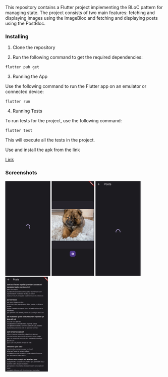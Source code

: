 This repository contains a Flutter project implementing the BLoC pattern for managing state. The project consists of two main features: fetching and displaying images using the ImageBloc and fetching and displaying posts using the PostBloc.

### Installing

1. Clone the repository

2. Run the following command to get the required dependencies:

```
flutter pub get
```


3. Running the App

Use the following command to run the Flutter app on an emulator or connected device:

```
flutter run
```

4. Running Tests

To run tests for the project, use the following command:


```
flutter test
```

This will execute all the tests in the project.

Use and install the apk from the link

[Link](https://drive.google.com/file/d/13tiCYK80VCB9CErqM_XmOR8f6HfQI6ZB/view?usp=sharing)

### Screenshots

<img src="screenshots/1.jpg" height="300">
<img src="screenshots/2.jpg" height="300">
<img src="screenshots/3.jpg" height="300">
<img src="screenshots/4.jpg" height="300">

